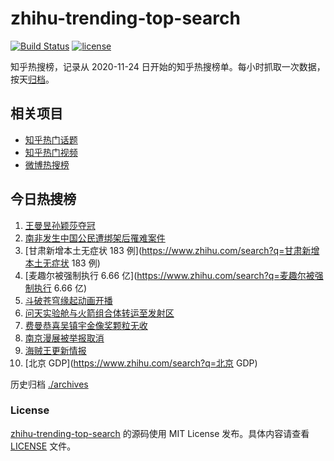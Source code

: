 # zhihu-trending-top-search

[![Build Status](https://github.com/justjavac/zhihu-trending-top-search/workflows/ci/badge.svg?branch=main)](https://github.com/justjavac/zhihu-trending-top-search/actions)
[![license](https://img.shields.io/github/license/justjavac/zhihu-trending-top-search)](https://github.com/justjavac/zhihu-trending-top-search/blob/main/LICENSE)

知乎热搜榜，记录从 2020-11-24 日开始的知乎热搜榜单。每小时抓取一次数据，按天[归档](./archives)。

## 相关项目

- [知乎热门话题](https://github.com/justjavac/zhihu-trending-hot-questions)
- [知乎热门视频](https://github.com/justjavac/zhihu-trending-hot-video)
- [微博热搜榜](https://github.com/justjavac/weibo-trending-hot-search)

## 今日热搜榜

<!-- BEGIN -->
<!-- 最后更新时间 Tue Jul 19 2022 01:23:57 GMT+0800 (China Standard Time) -->

1. [王曼昱孙颖莎夺冠](https://www.zhihu.com/search?q=王曼昱孙颖莎夺冠)
1. [南非发生中国公民遭绑架后罹难案件](https://www.zhihu.com/search?q=南非发生中国公民遭绑架后罹难案件)
1. [甘肃新增本土无症状 183 例](https://www.zhihu.com/search?q=甘肃新增本土无症状 183 例)
1. [麦趣尔被强制执行 6.66 亿](https://www.zhihu.com/search?q=麦趣尔被强制执行 6.66 亿)
1. [斗破苍穹缘起动画开播](https://www.zhihu.com/search?q=斗破苍穹缘起动画开播)
1. [问天实验舱与火箭组合体转运至发射区](https://www.zhihu.com/search?q=问天实验舱与火箭组合体转运至发射区)
1. [费曼恭喜吴镇宇金像奖颗粒无收](https://www.zhihu.com/search?q=费曼恭喜吴镇宇金像奖颗粒无收)
1. [南京漫展被举报取消](https://www.zhihu.com/search?q=南京漫展被举报取消)
1. [海贼王更新情报](https://www.zhihu.com/search?q=海贼王更新情报)
1. [北京 GDP](https://www.zhihu.com/search?q=北京 GDP)

<!-- END -->

历史归档 [./archives](./archives)

### License

[zhihu-trending-top-search](https://github.com/justjavac/zhihu-trending-top-search)
的源码使用 MIT License 发布。具体内容请查看 [LICENSE](./LICENSE) 文件。
